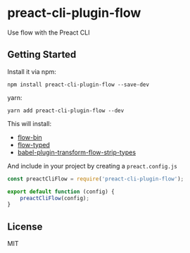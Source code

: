 # preact-cli-plugin-flow

Use flow with the Preact CLI

## Getting Started

Install it via npm:

```shell
npm install preact-cli-plugin-flow --save-dev
```

yarn:

```shell
yarn add preact-cli-plugin-flow --dev
```

This will install:

  - [flow-bin](https://github.com/flowtype/flow-bin)
  - [flow-typed](https://github.com/flowtype/flow-typed)
  - [babel-plugin-transform-flow-strip-types](https://www.npmjs.com/package/babel-plugin-transform-flow-strip-types)

And include in your project by creating a `preact.config.js`

```javascript
const preactCliFlow = require('preact-cli-plugin-flow');

export default function (config) {
	preactCliFlow(config);
}
```

## License

MIT

